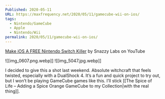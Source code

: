 ```yaml
---
Published: 2020-05-11
URL: https://maxfrequency.net/2020/05/11/gamecube-wii-on-ios/
tags:
  - Nintendo/GameCube
  - Apple
  - Nintendo/Wii
permalink: 2020/05/11/gamecube-wii-on-ios/
---
```

[Make iOS A FREE Nintendo Switch Killer](https://youtu.be/Kztd8S0nzVw) by Snazzy Labs on YouTube

![[img_0607.png.webp]]
![[img_5047.jpg.webp]]

I decided to give this a shot last weekend. Absolute witchcraft that feels twisted, especially with a DualShock 4. It’s a fun and quick project to try out, but I won’t be playing GameCube games like this. I’ll stick [[The Spice of Life – Adding a Spice Orange GameCube to my Collection|with the real thing]].